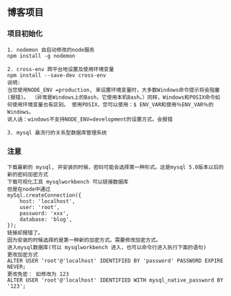 ## 博客项目

### 项目初始化
    1. nodemon 自启动修改的node服务
    npm install -g nodemon
    
    2. cross-env 跨平台地设置及使用环境变量
    npm install --save-dev cross-env
    说明: 
    当您使用NODE_ENV =production, 来设置环境变量时，大多数Windows命令提示将会阻塞(报错)。 （异常是Windows上的Bash，它使用本机Bash。）同样，Windows和POSIX命令如何使用环境变量也有区别。 使用POSIX，您可以使用：$ ENV_VAR和使用％ENV_VAR％的Windows。 
    说人话：windows不支持NODE_ENV=development的设置方式。会报错

    3. mysql 最流行的关系型数据库管理系统

### 注意
    下载最新的 mysql, 并安装的时候，密码可能会选择第一种形式。这是mysql 5.0版本以后的新的密码加密方式
    下载可视化工具 mysqlworkbench 可以链接数据库
    但是在node中通过 
    mySql.createConnection({
        host: 'localhost',
        user: 'root',
        password: 'xxx',
        database: 'blog',
    });
    链接却报错了。
    因为安装的时候选择的是第一种新的加密方式。需要修改加密方式。
    进入mysql数据库(可以 mysqlworkbench 进入，也可以命令行进入执行下面的语句)
    更改加密方式
    ALTER USER 'root'@'localhost' IDENTIFIED BY 'password' PASSWORD EXPIRE NEVER;
    更改免密： 如修改为 123
    ALTER USER 'root'@'localhost' IDENTIFIED WITH mysql_native_password BY '123';